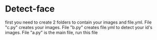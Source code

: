 # Detect-face
first you need to create 2 folders to contain your images and file.yml.
File "c.py" creates your images.
File "b.py" creates file.yml to detect your id's images.
File "a.py" is the main file, run this file 
